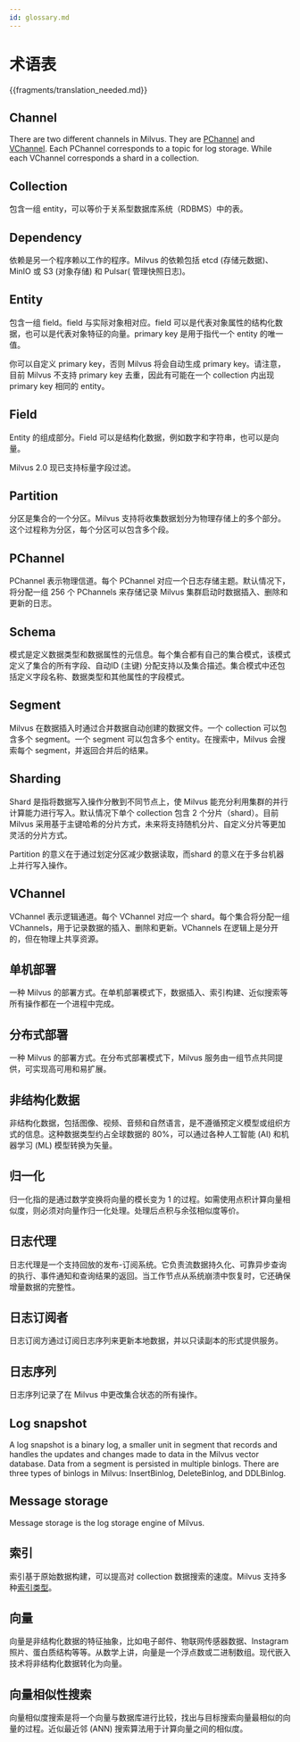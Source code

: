 ```yaml
---
id: glossary.md
---
```


# 术语表

{{fragments/translation_needed.md}}

## Channel

There are two different channels in Milvus. They are [PChannel](#PChannel) and [VChannel](#VChannel). Each PChannel corresponds to a topic for log storage. While each VChannel corresponds a shard in a collection. 

## Collection
包含一组 entity，可以等价于关系型数据库系统（RDBMS）中的表。

## Dependency

依赖是另一个程序赖以工作的程序。Milvus 的依赖包括 etcd (存储元数据)、MinIO 或 S3 (对象存储) 和 Pulsar( 管理快照日志)。

## Entity
包含一组 field。field 与实际对象相对应。field 可以是代表对象属性的结构化数据，也可以是代表对象特征的向量。primary key 是用于指代一个 entity 的唯一值。

<div class="alert note">
你可以自定义 primary key，否则 Milvus 将会自动生成 primary key。请注意，目前 Milvus 不支持 primary key 去重，因此有可能在一个 collection 内出现 primary key 相同的 entity。
</div>

## Field
Entity 的组成部分。Field 可以是结构化数据，例如数字和字符串，也可以是向量。

<div class="alert note">
Milvus 2.0 现已支持标量字段过滤。
</div>

## Partition
分区是集合的一个分区。Milvus 支持将收集数据划分为物理存储上的多个部分。这个过程称为分区，每个分区可以包含多个段。

## PChannel
PChannel 表示物理信道。每个 PChannel 对应一个日志存储主题。默认情况下，将分配一组 256 个 PChannels 来存储记录 Milvus 集群启动时数据插入、删除和更新的日志。

## Schema
模式是定义数据类型和数据属性的元信息。每个集合都有自己的集合模式，该模式定义了集合的所有字段、自动ID (主键) 分配支持以及集合描述。集合模式中还包括定义字段名称、数据类型和其他属性的字段模式。

## Segment
Milvus 在数据插入时通过合并数据自动创建的数据文件。一个 collection 可以包含多个 segment。一个 segment 可以包含多个 entity。在搜索中，Milvus 会搜索每个 segment，并返回合并后的结果。

## Sharding
Shard 是指将数据写入操作分散到不同节点上，使 Milvus 能充分利用集群的并行计算能力进行写入。默认情况下单个 collection 包含 2 个分片（shard）。目前 Milvus 采用基于主键哈希的分片方式，未来将支持随机分片、自定义分片等更加灵活的分片方式。

<div class="alert note">
Partition 的意义在于通过划定分区减少数据读取，而shard 的意义在于多台机器上并行写入操作。
</div>

## VChannel
VChannel 表示逻辑通道。每个 VChannel 对应一个 shard。每个集合将分配一组 VChannels，用于记录数据的插入、删除和更新。VChannels 在逻辑上是分开的，但在物理上共享资源。


## 单机部署
一种 Milvus 的部署方式。在单机部署模式下，数据插入、索引构建、近似搜索等所有操作都在一个进程中完成。

## 分布式部署
一种 Milvus 的部署方式。在分布式部署模式下，Milvus 服务由一组节点共同提供，可实现高可用和易扩展。

## 非结构化数据
非结构化数据，包括图像、视频、音频和自然语言，是不遵循预定义模型或组织方式的信息。这种数据类型约占全球数据的 80%，可以通过各种人工智能 (AI) 和机器学习 (ML) 模型转换为矢量。

## 归一化
归一化指的是通过数学变换将向量的模长变为 1 的过程。如需使用点积计算向量相似度，则必须对向量作归一化处理。处理后点积与余弦相似度等价。

## 日志代理
日志代理是一个支持回放的发布-订阅系统。它负责流数据持久化、可靠异步查询的执行、事件通知和查询结果的返回。当工作节点从系统崩溃中恢复时，它还确保增量数据的完整性。

## 日志订阅者
日志订阅方通过订阅日志序列来更新本地数据，并以只读副本的形式提供服务。

## 日志序列
日志序列记录了在 Milvus 中更改集合状态的所有操作。

## Log snapshot

A log snapshot is a binary log, a smaller unit in segment that records and handles the updates and changes made to data in the Milvus vector database. Data from a segment is persisted in multiple binlogs. There are three types of binlogs in Milvus: InsertBinlog, DeleteBinlog, and DDLBinlog.

## Message storage

Message storage is the log storage engine of Milvus. 

## 索引
索引基于原始数据构建，可以提高对 collection 数据搜索的速度。Milvus 支持多种[索引类型](index.md)。


## 向量
向量是非结构化数据的特征抽象，比如电子邮件、物联网传感器数据、Instagram 照片、蛋白质结构等等。从数学上讲，向量是一个浮点数或二进制数组。现代嵌入技术将非结构化数据转化为向量。

## 向量相似性搜索
向量相似度搜索是将一个向量与数据库进行比较，找出与目标搜索向量最相似的向量的过程。近似最近邻 (ANN) 搜索算法用于计算向量之间的相似度。
